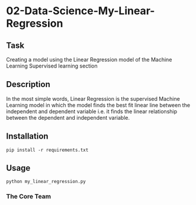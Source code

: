 # 02-Data-Science-My-Linear-Regression

## Task
Creating a model using the Linear Regression model of the Machine Learning Supervised learning section
## Description
In the most simple words, Linear Regression is the supervised Machine Learning model in which the model finds the best fit linear line between the independent and dependent variable i.e. it finds the linear relationship between the dependent and independent variable.

## Installation
```
pip install -r requirements.txt
```
 


## Usage
```
python my_linear_regression.py
```
### The Core Team